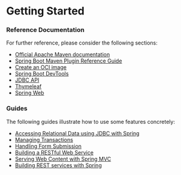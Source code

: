 # Getting Started

### Reference Documentation
For further reference, please consider the following sections:

* [Official Apache Maven documentation](https://maven.apache.org/guides/index.html)
* [Spring Boot Maven Plugin Reference Guide](https://docs.spring.io/spring-boot/docs/2.6.3/maven-plugin/reference/html/)
* [Create an OCI image](https://docs.spring.io/spring-boot/docs/2.6.3/maven-plugin/reference/html/#build-image)
* [Spring Boot DevTools](https://docs.spring.io/spring-boot/docs/2.6.3/reference/htmlsingle/#using-boot-devtools)
* [JDBC API](https://docs.spring.io/spring-boot/docs/2.6.3/reference/htmlsingle/#boot-features-sql)
* [Thymeleaf](https://docs.spring.io/spring-boot/docs/2.6.3/reference/htmlsingle/#boot-features-spring-mvc-template-engines)
* [Spring Web](https://docs.spring.io/spring-boot/docs/2.6.3/reference/htmlsingle/#boot-features-developing-web-applications)

### Guides
The following guides illustrate how to use some features concretely:

* [Accessing Relational Data using JDBC with Spring](https://spring.io/guides/gs/relational-data-access/)
* [Managing Transactions](https://spring.io/guides/gs/managing-transactions/)
* [Handling Form Submission](https://spring.io/guides/gs/handling-form-submission/)
* [Building a RESTful Web Service](https://spring.io/guides/gs/rest-service/)
* [Serving Web Content with Spring MVC](https://spring.io/guides/gs/serving-web-content/)
* [Building REST services with Spring](https://spring.io/guides/tutorials/bookmarks/)

